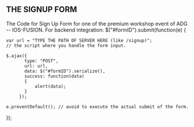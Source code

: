THE SIGNUP FORM 
---------------
The Code for Sign Up Form for one of the premium workshop event of ADG -- IOS-FUSION.
For backend integration: 
$("#formID").submit(function(e) {

    var url = "TYPE THE PATH OF SERVER HERE (like /signup)"; 
    // the script where you handle the form input.

    $.ajax({
           type: "POST",
           url: url,
           data: $("#formID").serialize(), 
           success: function(data)
           {
               alert(data); 
           }
         });

    e.preventDefault(); // avoid to execute the actual submit of the form.
});
 
 

